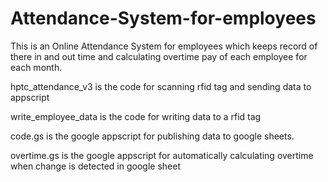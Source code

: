 # Attendance-System-for-employees
This is an Online Attendance System for employees which keeps record of there in and out time and calculating overtime pay of each employee for each month.

hptc_attendance_v3 is the code for scanning rfid tag and sending data to appscript

write_employee_data is the code for writing data to a rfid tag

code.gs is the google appscript for publishing data to google sheets.

overtime.gs is the google appscript for automatically calculating overtime when change is detected in google sheet
